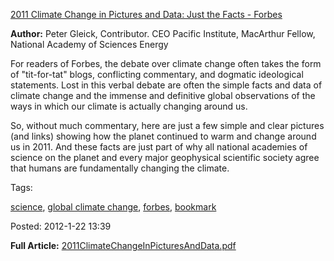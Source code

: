 <div id="wikitext">

[2011 Climate Change in Pictures and Data: Just the Facts -
Forbes](http://www.forbes.com/sites/petergleick/2012/01/21/2011-climate-change-in-pictures-and-data-just-the-facts/print/)

**Author:** Peter Gleick, Contributor. CEO Pacific Institute, MacArthur
Fellow, National Academy of Sciences Energy

<div class="vspace">

</div>

<div class="round lrindent quote">

For readers of Forbes, the debate over climate change often takes the
form of "tit-for-tat" blogs, conflicting commentary, and dogmatic
ideological statements. Lost in this verbal debate are often the simple
facts and data of climate change and the immense and definitive global
observations of the ways in which our climate is actually changing
around us.

So, without much commentary, here are just a few simple and clear
pictures (and links) showing how the planet continued to warm and change
around us in 2011. And these facts are just part of why all national
academies of science on the planet and every major geophysical
scientific society agree that humans are fundamentally changing the
climate.

</div>

<div class="vspace">

</div>

<div class="indent">

Tags:
<div class="tags">

[science](?action=tags&tag=science), [global climate
change](?action=tags&tag=global%20climate%20change),
[forbes](?action=tags&tag=forbes), [bookmark](?action=tags&tag=bookmark)

</div>

<div class="indent">

Posted: 2012-1-22 13:39

</div>

</div>

**Full Article:**
[2011ClimateChangeInPicturesAndData.pdf](http://wiki.tamouse.org?n=uploads.Science.GlobalClimateChangeFacts2011Forbes.2011ClimateChangeInPicturesAndData.pdf)

</div>
